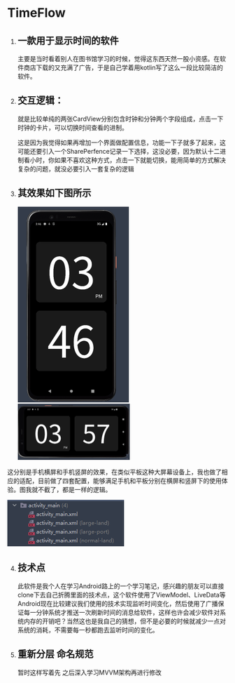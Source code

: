 # TimeFlow

1. ## 一款用于显示时间的软件 

   主要是当时看着别人在图书馆学习的时候，觉得这东西天然一股小资感。在软件商店下载的又充满了广告，于是自己学着用kotlin写了这么一段比较简洁的软件。

2. ## 交互逻辑：

   就是比较单纯的两张CardView分别包含时钟和分钟两个字段组成，点击一下时钟的卡片，可以切换时间查看的进制。

   这是因为我觉得如果再增加一个界面做配置信息，功能一下子就多了起来，这可能还要引入一个SharePerfence记录一下选择，这没必要，因为默认十二进制看小时，你如果不喜欢这种方式，点击一下就能切换，能用简单的方式解决复杂的问题，就没必要引入一套复杂的逻辑

3. ## 其效果如下图所示

   

   <img src=".\show_img\img1.png" style="zoom:50%;" />

   <img src=".\show_img\img2.png" style="zoom:25%;" />

这分别是手机横屏和手机竖屏的效果，在类似平板这种大屏幕设备上，我也做了相应的适配，目前做了四套配置，能够满足手机和平板分别在横屏和竖屏下的使用体验。图我就不截了，都是一样的逻辑。

<img src=".\show_img\img3.png" style="zoom:100%;" />

4. ## 技术点

   此软件是我个人在学习Android路上的一个学习笔记，感兴趣的朋友可以直接clone下去自己折腾里面的技术点，这个软件使用了ViewModel、LiveData等Android现在比较建议我们使用的技术实现监听时间变化，然后使用了广播保证每一分钟系统才推送一次刷新时间的消息给软件，这样也许会减少软件对系统内存的开销吧？当然这也是我自己的猜想，但不是必要的时候就减少一点对系统的消耗，不需要每一秒都跑去监听时间的变化。

5. ## 重新分层 命名规范

   暂时这样写着先 之后深入学习MVVM架构再进行修改